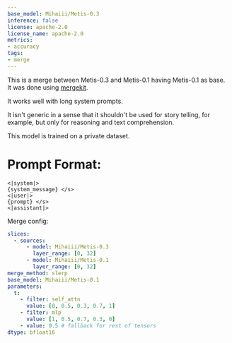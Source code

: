 ```yaml
---
base_model: Mihaiii/Metis-0.3
inference: false
license: apache-2.0
license_name: apache-2.0
metrics:
- accuracy
tags:
- merge
---
```


This is a merge between Metis-0.3 and Metis-0.1 having Metis-0.1 as base.
It was done using [mergekit](https://github.com/cg123/mergekit).

It works well with long system prompts.

It isn't generic in a sense that it shouldn't be used for story telling, for example, but only for reasoning and text comprehension.

This model is trained on a private dataset.

# Prompt Format:

```
<|system|>
{system_message} </s>
<|user|>
{prompt} </s>
<|assistant|>
```

Merge config:
```yaml
slices:
  - sources:
      - model: Mihaiii/Metis-0.3
        layer_range: [0, 32]
      - model: Mihaiii/Metis-0.1
        layer_range: [0, 32]
merge_method: slerp
base_model: Mihaiii/Metis-0.1
parameters:
  t:
    - filter: self_attn
      value: [0, 0.5, 0.3, 0.7, 1]
    - filter: mlp
      value: [1, 0.5, 0.7, 0.3, 0]
    - value: 0.5 # fallback for rest of tensors
dtype: bfloat16
```
